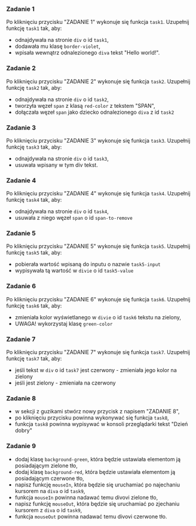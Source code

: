 ### Zadanie 1

Po kliknięciu przycisku "ZADANIE 1" wykonuje się funkcja `task1`. Uzupełnij funkcję `task1` tak, aby:

- odnajdywała na stronie `div` o id `task1`,
- dodawała mu klasę `border-violet`,
- wpisała wewnątrz odnalezionego `diva` tekst "Hello world!".


### Zadanie 2

Po kliknięciu przycisku "ZADANIE 2" wykonuje się funkcja `task2`. Uzupełnij funkcję `task2` tak, aby:

- odnajdywała na stronie `div` o id `task2`,
- tworzyła węzeł `span` z klasą `red-color` z tekstem "SPAN",
- dołączała węzeł `span` jako dziecko odnalezionego `diva` z id `task2`

### Zadanie 3

Po kliknięciu przycisku "ZADANIE 3" wykonuje się funkcja `task3`. Uzupełnij funkcję `task3` tak, aby:

- odnajdywała na stronie `div` o id `task3`,
- usuwała wpisany w tym div tekst.

### Zadanie 4

Po kliknięciu przycisku "ZADANIE 4" wykonuje się funkcja `task4`. Uzupełnij funkcję `task4` tak, aby:

- odnajdywała na stronie `div` o id `task4`,
- usuwała z niego węzeł `span` o id `span-to-remove`

### Zadanie 5

Po kliknięciu przycisku "ZADANIE 5" wykonuje się funkcja `task5`. Uzupełnij funkcję `task5` tak, aby:

- pobierała wartość wpisaną do inputu o nazwie `task5-input`
- wypisywała tą wartość w `divie` o id `task5-value`

### Zadanie 6

Po kliknięciu przycisku "ZADANIE 6" wykonuje się funkcja `task6`. Uzupełnij funkcję `task6` tak, aby:

- zmieniała kolor wyświetlanego w `divie` o id `task6` tekstu na zielony,
- UWAGA! wykorzystaj klasę `green-color`

### Zadanie 7

Po kliknięciu przycisku "ZADANIE 7" wykonuje się funkcja `task7`. Uzupełnij funkcję `task7` tak, aby:

- jeśli tekst w `div` o id `task7` jest czerwony - zmieniała jego kolor na zielony
- jeśli jest zielony - zmieniała na czerwony 

### Zadanie 8 

- w sekcji z guzikami stwórz nowy przycisk z napisem "ZADANIE 8",
- po kliknięciu przycisku powinna wykonywać się funkcja `task8`,
- funkcja `task8` powinna wypisywać w konsoli przeglądarki tekst "Dzień dobry"

### Zadanie 9

- dodaj klasę `background-green`, która będzie ustawiała elementom ją posiadającym zielone tło,
- dodaj klasę `background-red`, która będzie ustawiała elementom ją posiadającym czerwone tło,
- napisz funkcję `mouseIn`, która będzie się uruchamiać po najechaniu kursorem na `diva` o id `task9`,
- funkcja `mouseIn` powinna nadawać temu divovi zielone tło,
- napisz funkcję `mouseOut`, która będzie się uruchamiać po zjechaniu kursorem z `diva` o id `task9`,
- funkcja `mouseOut` powinna nadawać temu divovi czerwone tło.






